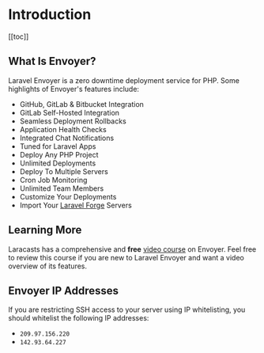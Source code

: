 # Introduction

[[toc]]

## What Is Envoyer?

Laravel Envoyer is a zero downtime deployment service for PHP. Some highlights of Envoyer's features include:

- GitHub, GitLab & Bitbucket Integration
- GitLab Self-Hosted Integration
- Seamless Deployment Rollbacks
- Application Health Checks
- Integrated Chat Notifications
- Tuned for Laravel Apps
- Deploy Any PHP Project
- Unlimited Deployments
- Deploy To Multiple Servers
- Cron Job Monitoring
- Unlimited Team Members
- Customize Your Deployments
- Import Your [Laravel Forge](https://forge.laravel.com) Servers

## Learning More

Laracasts has a comprehensive and **free** [video course](https://laracasts.com/series/envoyer) on Envoyer. Feel free to review this course if you are new to Laravel Envoyer and want a video overview of its features.

## Envoyer IP Addresses

If you are restricting SSH access to your server using IP whitelisting, you should whitelist the following IP addresses:

- `209.97.156.220`
- `142.93.64.227`